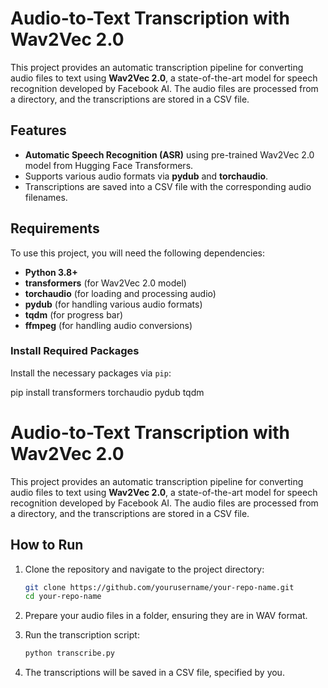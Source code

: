 # Audio-to-Text Transcription with Wav2Vec 2.0

This project provides an automatic transcription pipeline for converting audio files to text using **Wav2Vec 2.0**, a state-of-the-art model for speech recognition developed by Facebook AI. The audio files are processed from a directory, and the transcriptions are stored in a CSV file.

## Features
- **Automatic Speech Recognition (ASR)** using pre-trained Wav2Vec 2.0 model from Hugging Face Transformers.
- Supports various audio formats via **pydub** and **torchaudio**.
- Transcriptions are saved into a CSV file with the corresponding audio filenames.

## Requirements

To use this project, you will need the following dependencies:

- **Python 3.8+**
- **transformers** (for Wav2Vec 2.0 model)
- **torchaudio** (for loading and processing audio)
- **pydub** (for handling various audio formats)
- **tqdm** (for progress bar)
- **ffmpeg** (for handling audio conversions)

### Install Required Packages

Install the necessary packages via `pip`:

pip install transformers torchaudio pydub tqdm

# Audio-to-Text Transcription with Wav2Vec 2.0

This project provides an automatic transcription pipeline for converting audio files to text using **Wav2Vec 2.0**, a state-of-the-art model for speech recognition developed by Facebook AI. The audio files are processed from a directory, and the transcriptions are stored in a CSV file.

## How to Run

1. Clone the repository and navigate to the project directory:

    ```bash
    git clone https://github.com/yourusername/your-repo-name.git
    cd your-repo-name
    ```

2. Prepare your audio files in a folder, ensuring they are in WAV format.

3. Run the transcription script:

    ```bash
    python transcribe.py
    ```

4. The transcriptions will be saved in a CSV file, specified by you.



